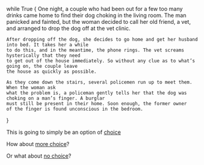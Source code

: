 while True {
    One night, a couple who had been out for a few too many drinks came home to find
    their dog choking in the living room. The man panicked and fainted, but the woman decided to call
    her old friend, a vet, and arranged to drop the dog off at the vet clinic.
    
    After dropping off the dog, she decides to go home and get her husband into bed. It takes her a while
    to do this, and in the meantime, the phone rings. The vet screams hysterically that they need
    to get out of the house immediately. So without any clue as to what’s going on, the couple leave
    the house as quickly as possible.

    As they come down the stairs, several policemen run up to meet them. When the woman ask 
    what the problem is, a policeman gently tells her that the dog was choking on a man’s finger. A burglar
    must still be present in their home. Soon enough, the former owner
    of the finger is found unconscious in the bedroom.
}

This is going to simply be an option of [choice](https://www.merriam-webster.com/dictionary/choice)

How about [more choice](http://www.thefreedictionary.com/choice)? 

Or what about [no choice](./dog_finger.md)?
